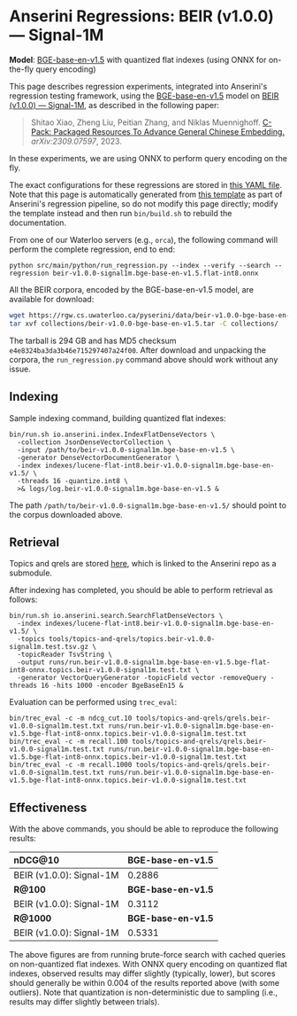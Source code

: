 # Anserini Regressions: BEIR (v1.0.0) &mdash; Signal-1M

**Model**: [BGE-base-en-v1.5](https://huggingface.co/BAAI/bge-base-en-v1.5) with quantized flat indexes (using ONNX for on-the-fly query encoding)

This page describes regression experiments, integrated into Anserini's regression testing framework, using the [BGE-base-en-v1.5](https://huggingface.co/BAAI/bge-base-en-v1.5) model on [BEIR (v1.0.0) &mdash; Signal-1M](http://beir.ai/), as described in the following paper:

> Shitao Xiao, Zheng Liu, Peitian Zhang, and Niklas Muennighoff. [C-Pack: Packaged Resources To Advance General Chinese Embedding.](https://arxiv.org/abs/2309.07597) _arXiv:2309.07597_, 2023.

In these experiments, we are using ONNX to perform query encoding on the fly.

The exact configurations for these regressions are stored in [this YAML file](../../src/main/resources/regression/beir-v1.0.0-signal1m.bge-base-en-v1.5.flat-int8.onnx.yaml).
Note that this page is automatically generated from [this template](../../src/main/resources/docgen/templates/beir-v1.0.0-signal1m.bge-base-en-v1.5.flat-int8.onnx.template) as part of Anserini's regression pipeline, so do not modify this page directly; modify the template instead and then run `bin/build.sh` to rebuild the documentation.

From one of our Waterloo servers (e.g., `orca`), the following command will perform the complete regression, end to end:

```
python src/main/python/run_regression.py --index --verify --search --regression beir-v1.0.0-signal1m.bge-base-en-v1.5.flat-int8.onnx
```

All the BEIR corpora, encoded by the BGE-base-en-v1.5 model, are available for download:

```bash
wget https://rgw.cs.uwaterloo.ca/pyserini/data/beir-v1.0.0-bge-base-en-v1.5.tar -P collections/
tar xvf collections/beir-v1.0.0-bge-base-en-v1.5.tar -C collections/
```

The tarball is 294 GB and has MD5 checksum `e4e8324ba3da3b46e715297407a24f00`.
After download and unpacking the corpora, the `run_regression.py` command above should work without any issue.

## Indexing

Sample indexing command, building quantized flat indexes:

```
bin/run.sh io.anserini.index.IndexFlatDenseVectors \
  -collection JsonDenseVectorCollection \
  -input /path/to/beir-v1.0.0-signal1m.bge-base-en-v1.5 \
  -generator DenseVectorDocumentGenerator \
  -index indexes/lucene-flat-int8.beir-v1.0.0-signal1m.bge-base-en-v1.5/ \
  -threads 16 -quantize.int8 \
  >& logs/log.beir-v1.0.0-signal1m.bge-base-en-v1.5 &
```

The path `/path/to/beir-v1.0.0-signal1m.bge-base-en-v1.5/` should point to the corpus downloaded above.

## Retrieval

Topics and qrels are stored [here](https://github.com/castorini/anserini-tools/tree/master/topics-and-qrels), which is linked to the Anserini repo as a submodule.

After indexing has completed, you should be able to perform retrieval as follows:

```
bin/run.sh io.anserini.search.SearchFlatDenseVectors \
  -index indexes/lucene-flat-int8.beir-v1.0.0-signal1m.bge-base-en-v1.5/ \
  -topics tools/topics-and-qrels/topics.beir-v1.0.0-signal1m.test.tsv.gz \
  -topicReader TsvString \
  -output runs/run.beir-v1.0.0-signal1m.bge-base-en-v1.5.bge-flat-int8-onnx.topics.beir-v1.0.0-signal1m.test.txt \
  -generator VectorQueryGenerator -topicField vector -removeQuery -threads 16 -hits 1000 -encoder BgeBaseEn15 &
```

Evaluation can be performed using `trec_eval`:

```
bin/trec_eval -c -m ndcg_cut.10 tools/topics-and-qrels/qrels.beir-v1.0.0-signal1m.test.txt runs/run.beir-v1.0.0-signal1m.bge-base-en-v1.5.bge-flat-int8-onnx.topics.beir-v1.0.0-signal1m.test.txt
bin/trec_eval -c -m recall.100 tools/topics-and-qrels/qrels.beir-v1.0.0-signal1m.test.txt runs/run.beir-v1.0.0-signal1m.bge-base-en-v1.5.bge-flat-int8-onnx.topics.beir-v1.0.0-signal1m.test.txt
bin/trec_eval -c -m recall.1000 tools/topics-and-qrels/qrels.beir-v1.0.0-signal1m.test.txt runs/run.beir-v1.0.0-signal1m.bge-base-en-v1.5.bge-flat-int8-onnx.topics.beir-v1.0.0-signal1m.test.txt
```

## Effectiveness

With the above commands, you should be able to reproduce the following results:

| **nDCG@10**                                                                                                  | **BGE-base-en-v1.5**|
|:-------------------------------------------------------------------------------------------------------------|-----------|
| BEIR (v1.0.0): Signal-1M                                                                                     | 0.2886    |
| **R@100**                                                                                                    | **BGE-base-en-v1.5**|
| BEIR (v1.0.0): Signal-1M                                                                                     | 0.3112    |
| **R@1000**                                                                                                   | **BGE-base-en-v1.5**|
| BEIR (v1.0.0): Signal-1M                                                                                     | 0.5331    |

The above figures are from running brute-force search with cached queries on non-quantized flat indexes.
With ONNX query encoding on quantized flat indexes, observed results may differ slightly (typically, lower), but scores should generally be within 0.004 of the results reported above (with some outliers).
Note that quantization is non-deterministic due to sampling (i.e., results may differ slightly between trials).

